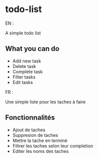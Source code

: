 # todo-list

EN :

A simple todo list

## What you can do
- Add new task
- Delete task
- Complete task
- Filter tasks
- Edit tasks


FR :

Une simple liste pour les taches à faire

## Fonctionnalités
- Ajout de taches
- Suppresion de taches
- Mettre la tache en terminé
- Filtrer les taches selon leur completion
- Editer les noms des taches


